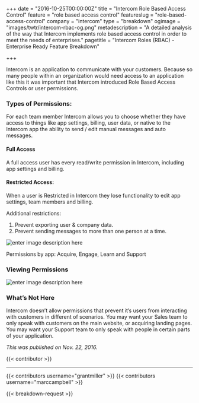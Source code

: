 +++
date = "2016-10-25T00:00:00Z"
title = "Intercom Role Based Access Control"
feature = "role based access control"
featureslug = "role-based-access-control"
company = "intercom"
type = "breakdown"
ogimage = "images/twtr/intercom-rbac-og.png"
metadescription = "A detailed analysis of the way that Intercom implements role based access control in order to meet the needs of enterprises."
pagetitle = "Intercom Roles (RBAC) - Enterprise Ready Feature Breakdown"

+++

Intercom is an application to communicate with your customers. Because so many people within an organization would need access to an application like this it was important that Intercom introduced Role Based Access Controls or user permissions.

### Types of Permissions:
For each team member Intercom allows you to choose whether they have access to things like app settings, billing, user data, or native to the Intercom app the ability to send / edit manual messages and auto messages.

#### Full Access
A full access user has every read/write permission in Intercom, including app settings and billing.

#### Restricted Access:
When a user is Restricted in Intercom they lose functionality to edit app settings, team members and billing.

Additional restrictions:

1. Prevent exporting user & company data.
1. Prevent sending messages to more than one person at a time.

![enter image description here](https://i.imgur.com/qdWMvkY.png)

Permissions by app:
Acquire, Engage, Learn and Support

### Viewing Permissions
![enter image description here](https://i.imgur.com/Lw4lPPN.png)

### What’s Not Here
Intercom doesn’t allow permissions that prevent it’s users from interacting with customers in different of scenarios. You may want your Sales team to only speak with customers on the main website, or acquiring landing pages. You may want your Support team to only speak with people in certain parts of your application.

*This was published on Nov. 22, 2016.*

{{< contributor >}}

----
{{< contributors username="grantmiller" >}}
{{< contributors username="marccampbell" >}}

{{< breakdown-request >}}
